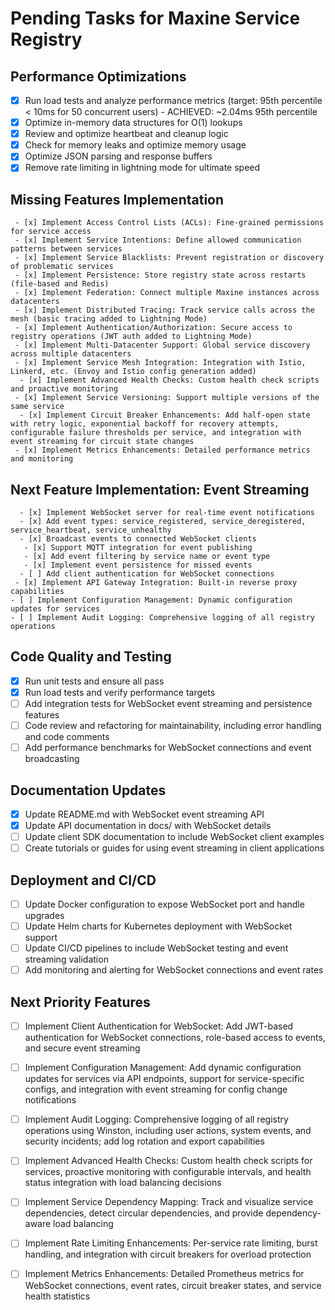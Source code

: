 # Pending Tasks for Maxine Service Registry

## Performance Optimizations
- [x] Run load tests and analyze performance metrics (target: 95th percentile < 10ms for 50 concurrent users) - ACHIEVED: ~2.04ms 95th percentile
- [x] Optimize in-memory data structures for O(1) lookups
- [x] Review and optimize heartbeat and cleanup logic
- [x] Check for memory leaks and optimize memory usage
- [x] Optimize JSON parsing and response buffers
- [x] Remove rate limiting in lightning mode for ultimate speed

 ## Missing Features Implementation
     - [x] Implement Access Control Lists (ACLs): Fine-grained permissions for service access
     - [x] Implement Service Intentions: Define allowed communication patterns between services
     - [x] Implement Service Blacklists: Prevent registration or discovery of problematic services
     - [x] Implement Persistence: Store registry state across restarts (file-based and Redis)
     - [x] Implement Federation: Connect multiple Maxine instances across datacenters
     - [x] Implement Distributed Tracing: Track service calls across the mesh (basic tracing added to Lightning Mode)
     - [x] Implement Authentication/Authorization: Secure access to registry operations (JWT auth added to Lightning Mode)
     - [x] Implement Multi-Datacenter Support: Global service discovery across multiple datacenters
     - [x] Implement Service Mesh Integration: Integration with Istio, Linkerd, etc. (Envoy and Istio config generation added)
      - [x] Implement Advanced Health Checks: Custom health check scripts and proactive monitoring
     - [x] Implement Service Versioning: Support multiple versions of the same service
      - [x] Implement Circuit Breaker Enhancements: Add half-open state with retry logic, exponential backoff for recovery attempts, configurable failure thresholds per service, and integration with event streaming for circuit state changes
     - [x] Implement Metrics Enhancements: Detailed performance metrics and monitoring
  ## Next Feature Implementation: Event Streaming
      - [x] Implement WebSocket server for real-time event notifications
      - [x] Add event types: service_registered, service_deregistered, service_heartbeat, service_unhealthy
      - [x] Broadcast events to connected WebSocket clients
       - [x] Support MQTT integration for event publishing
       - [x] Add event filtering by service name or event type
       - [x] Implement event persistence for missed events
      - [ ] Add client authentication for WebSocket connections
     - [x] Implement API Gateway Integration: Built-in reverse proxy capabilities
    - [ ] Implement Configuration Management: Dynamic configuration updates for services
    - [ ] Implement Audit Logging: Comprehensive logging of all registry operations

  ## Code Quality and Testing
  - [x] Run unit tests and ensure all pass
  - [x] Run load tests and verify performance targets
  - [ ] Add integration tests for WebSocket event streaming and persistence features
  - [ ] Code review and refactoring for maintainability, including error handling and code comments
  - [ ] Add performance benchmarks for WebSocket connections and event broadcasting

  ## Documentation Updates
  - [x] Update README.md with WebSocket event streaming API
  - [x] Update API documentation in docs/ with WebSocket details
  - [ ] Update client SDK documentation to include WebSocket client examples
  - [ ] Create tutorials or guides for using event streaming in client applications

  ## Deployment and CI/CD
   - [ ] Update Docker configuration to expose WebSocket port and handle upgrades
   - [ ] Update Helm charts for Kubernetes deployment with WebSocket support
   - [ ] Update CI/CD pipelines to include WebSocket testing and event streaming validation
   - [ ] Add monitoring and alerting for WebSocket connections and event rates

   ## Next Priority Features



  - [ ] Implement Client Authentication for WebSocket: Add JWT-based authentication for WebSocket connections, role-based access to events, and secure event streaming
  - [ ] Implement Configuration Management: Add dynamic configuration updates for services via API endpoints, support for service-specific configs, and integration with event streaming for config change notifications
  - [ ] Implement Audit Logging: Comprehensive logging of all registry operations using Winston, including user actions, system events, and security incidents; add log rotation and export capabilities
  - [ ] Implement Advanced Health Checks: Custom health check scripts for services, proactive monitoring with configurable intervals, and health status integration with load balancing decisions
  - [ ] Implement Service Dependency Mapping: Track and visualize service dependencies, detect circular dependencies, and provide dependency-aware load balancing
  - [ ] Implement Rate Limiting Enhancements: Per-service rate limiting, burst handling, and integration with circuit breakers for overload protection
  - [ ] Implement Metrics Enhancements: Detailed Prometheus metrics for WebSocket connections, event rates, circuit breaker states, and service health statistics



